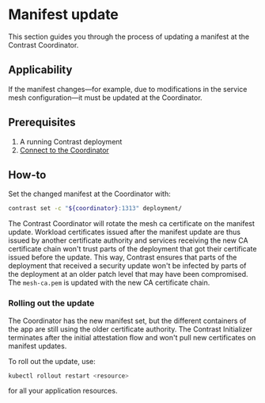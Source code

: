 # Manifest update

This section guides you through the process of updating a manifest at the Contrast Coordinator.

## Applicability

If the manifest changes—for example, due to modifications in the service mesh configuration—it must be updated at the Coordinator.

## Prerequisites

1. A running Contrast deployment
2. [Connect to the Coordinator](./workload-deployment/deploy-coordinator#connect-to-the-contrast-coordinator)

## How-to


Set the changed manifest at the Coordinator with:

```sh
contrast set -c "${coordinator}:1313" deployment/
```

The Contrast Coordinator will rotate the mesh ca certificate on the manifest update. Workload certificates issued
after the manifest update are thus issued by another certificate authority and services receiving the new CA certificate chain
won't trust parts of the deployment that got their certificate issued before the update. This way, Contrast ensures
that parts of the deployment that received a security update won't be infected by parts of the deployment at an older
patch level that may have been compromised. The `mesh-ca.pem` is updated with the new CA certificate chain.

### Rolling out the update

The Coordinator has the new manifest set, but the different containers of the app are still
using the older certificate authority. The Contrast Initializer terminates after the initial attestation
flow and won't pull new certificates on manifest updates.

To roll out the update, use:

```sh
kubectl rollout restart <resource>
```

for all your application resources.
